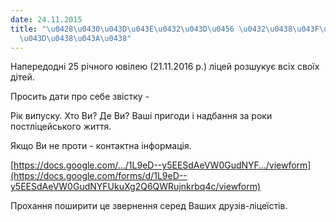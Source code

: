 ```yaml
---
date: 24.11.2015
title: "\u0428\u0430\u043D\u043E\u0432\u043D\u0456 \u0432\u0438\u043F\u0443\u0441\u043A\
  \u043D\u0438\u043A\u0438"
---
```

Напередодні 25 річного ювілею (21.11.2016 р.) ліцей розшукує всіх своїх дітей.

Просить дати про себе звістку -

Рік випуску. Хто Ви? Де Ви? Ваші пригоди і надбання за роки постліцейського життя.

Якщо Ви не проти - контактна інформація.

[https://docs.google.com/…/1L9eD--y5EESdAeVW0GudNYF…/viewform](https://docs.google.com/forms/d/1L9eD--y5EESdAeVW0GudNYFUkuXg2Q6QWRujnkrbq4c/viewform)

Прохання поширити це звернення серед Ваших друзів-ліцеїстів.